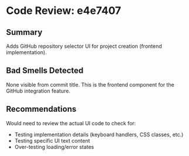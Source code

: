 # Code Review: e4e7407

## Summary
Adds GitHub repository selector UI for project creation (frontend implementation).

## Bad Smells Detected
None visible from commit title. This is the frontend component for the GitHub integration feature.

## Recommendations
Would need to review the actual UI code to check for:
- Testing implementation details (keyboard handlers, CSS classes, etc.)
- Testing specific UI text content
- Over-testing loading/error states
